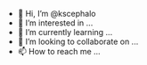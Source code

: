 - 👋 Hi, I’m @kscephalo
- 👀 I’m interested in ...
- 🌱 I’m currently learning ...
- 💞️ I’m looking to collaborate on ...
- 📫 How to reach me ...

<!---
kscephalo/kscephalo is a ✨ special ✨ repository because its `README.md` (this file) appears on your GitHub profile.
You can click the Preview link to take a look at your changes.
--->
